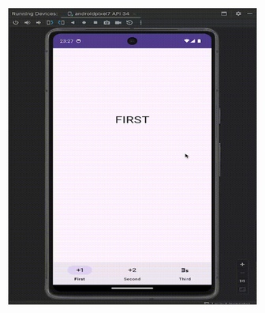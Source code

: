 <img src="https://github.com/kenantasdemir/kotlinbottomnavstudy/blob/master/vid.gif" width="600" height="600"/>
